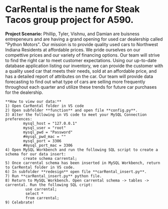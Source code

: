 # CarRental is the name for Steak Tacos group project for A590.
**Project Scenario:**
    Phillip, Tyler, Vishnu, and Damian are buisness entrepeneurs and are having a grand opening for used car dealership called "Python Motors". Our mission is to provide
    quality used cars to Northwest Indiana Residents at affordable prices. We pride ourselves on our compettive prices and our variety of financing options. Our team will strive
    to find the right car to meet customer expectations.
    Using our up-to-date database application listing our inventory, we can provide the customer with a quality used car that meets their needs, sold at an affordable price, and
    has a detailed report of attributes on the car. Our team will provide data forecasting to find out what type of cars are selling more frequently throughout each quarter and
    utilize these trends for future car purchases for the dealership.
    
    **How to view our data:**
    1) Open CarRental folder in VS code
    2) Open subfolder **function** and open file **config.py**.
    3) Alter the following in VS code to meet your MySQL Connection preferences:
            mysql_host = "127.0.0.1"
            mysql_user = "root"
            mysql_pwd = "Password"
            #mysql_pwd_mac = ""
            mysql_port = 3306
            #mysql_port_mac = 3306
    4) Open MySQL Workbench and run the following SQL script to create a schema for our data insert:
            create schema carrental;
    5) Once carrental schema has been inserted in MySQL Workbench, return to CarRental folder in VS code.
    6) In subfolder **redesign** open file **carRental_insert.py**.
    7) Run **carRental_insert.py** python file.
    8) Return to MySQL Workbench. Open carrental schema -> tables -> carrental. Run the following SQL cript:
             use carrental;
             select *
             from carrental;
    9) Celebrate!
            
           
  
